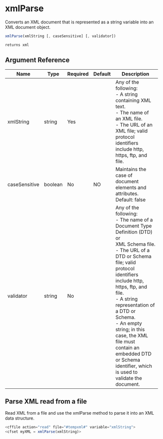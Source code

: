 # xmlParse

Converts an XML document that is represented as a string
 variable into an XML document object.

```javascript
xmlParse(xmlString [, caseSensitive] [, validator])
```

```javascript
returns xml
```

## Argument Reference

| Name | Type | Required | Default | Description |
| --- | --- | --- | --- | --- |
| xmlString | string | Yes |  | Any of the following:<br /> - A string containing XML text.<br /> - The name of an XML file.<br /> - The URL of an XML file; valid protocol identifiers<br /> include http, https, ftp, and file. |
| caseSensitive | boolean | No | NO | Maintains the case of document elements and attributes.<br /> Default: false |
| validator | string | No |  | Any of the following:<br /> - The name of a Document Type Definition (DTD) or<br /> XML Schema file.<br /> - The URL of a DTD or Schema file; valid protocol<br /> identifiers include http, https, ftp, and file.<br /> - A string representation of a DTD or Schema.<br /> - An empty string; in this case, the XML file must<br /> contain an embedded DTD or Schema identifier, which<br /> is used to validate the document. |

## Parse XML read from a file

Read XML from a file and use the xmlParse method to parse it into an XML data structure.

```javascript
<cffile action="read" file="#tempxml#" variable="xmlString">
<cfset myXML = xmlParse(xmlString)>
```
